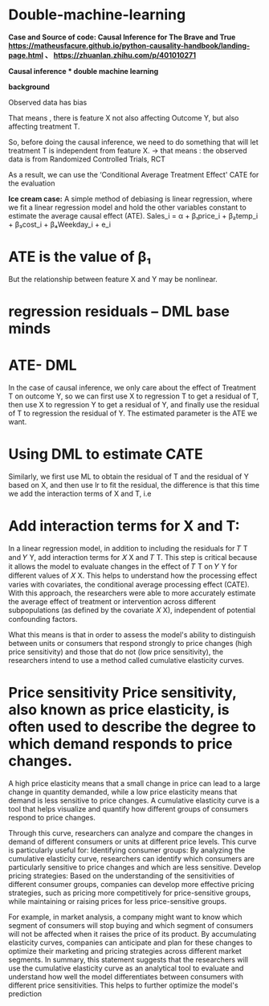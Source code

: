 # Double-machine-learning


**Case and Source of code: Causal Inference for The Brave and True https://matheusfacure.github.io/python-causality-handbook/landing-page.html 、 https://zhuanlan.zhihu.com/p/401010271**



**Causal inference * double machine learning**


**background**

Observed data has bias

That means , there is feature X not also affecting Outcome Y, but also affecting treatment T.

So, before doing the causal inference, we need to do something that will let treatment T is independent from feature X. → that means : the observed data is from Randomized Controlled Trials, RCT

As a result, we can use the ‘Conditional Average Treatment Effect' CATE for the evaluation 


**Ice cream case:**
A simple method of debiasing is linear regression, where we fit a linear regression model and hold the other variables constant to estimate the average causal effect (ATE).
Sales_i = α + β₁price_i + β₂temp_i + β₃cost_i + β₄Weekday_i + e_i

# ATE is the value of β₁
But the relationship between feature X and Y may be nonlinear.


# regression residuals  – DML base minds

# ATE- DML
In the case of causal inference, we only care about the effect of Treatment T on outcome Y, so we can first use X to regression T to get a residual of T, then use X to regression Y to get a residual of Y, and finally use the residual of T to regression the residual of Y. The estimated parameter is the ATE we want.

# Using DML to estimate CATE 
Similarly, we first use ML to obtain the residual of T and the residual of Y based on X, and then use lr to fit the residual, the difference is that this time we add the interaction terms of X and T, i.e

# Add interaction terms for X and T: 
In a linear regression model, in addition to including the residuals for 𝑇 T and 𝑌 Y, add interaction terms for 𝑋 X and 𝑇 T. This step is critical because it allows the model to evaluate changes in the effect of 𝑇 T on 𝑌 Y for different values of 𝑋 X. This helps to understand how the processing effect varies with covariates, the conditional average processing effect (CATE). 
With this approach, the researchers were able to more accurately estimate the average effect of treatment or intervention across different subpopulations (as defined by the covariate 𝑋 X), independent of potential confounding factors.

What this means is that in order to assess the model's ability to distinguish between units or consumers that respond strongly to price changes (high price sensitivity) and those that do not (low price sensitivity), the researchers intend to use a method called cumulative elasticity curves.

 # Price sensitivity Price sensitivity, also known as price elasticity, is often used to describe the degree to which demand responds to price changes. 
A high price elasticity means that a small change in price can lead to a large change in quantity demanded, while a low price elasticity means that demand is less sensitive to price changes. 
A cumulative elasticity curve is a tool that helps visualize and quantify how different groups of consumers respond to price changes.

 Through this curve, researchers can analyze and compare the changes in demand of different consumers or units at different price levels. 
This curve is particularly useful for: Identifying consumer groups: By analyzing the cumulative elasticity curve, researchers can identify which consumers are particularly sensitive to price changes and which are less sensitive.
 Develop pricing strategies: Based on the understanding of the sensitivities of different consumer groups, companies can develop more effective pricing strategies, such as pricing more competitively for price-sensitive groups, while maintaining or raising prices for less price-sensitive groups.
 
 For example, in market analysis, a company might want to know which segment of consumers will stop buying and which segment of consumers will not be affected when it raises the price of its product.
 By accumulating elasticity curves, companies can anticipate and plan for these changes to optimize their marketing and pricing strategies across different market segments.
 In summary, this statement suggests that the researchers will use the cumulative elasticity curve as an analytical tool to evaluate and understand how well the model differentiates between consumers with different price sensitivities. This helps to further optimize the model's prediction

